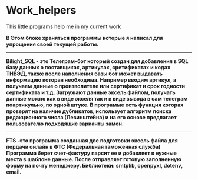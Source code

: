 # Work_helpers
This little programs help me in my current work

<b>В Этом блоке храняться программы которые я написал для упрощения своей текущей работы.</b>
__________________________________________________________________________________________________
<b>Bilight_SQL - это Телеграм-бот который создан для добавления в SQL базу данных о поставщиках, артикулах, сретификатах и кодах ТНВЭД,
также после наполнения базы бот может выдавать информацию которая необходима. Например вводим артикул, а получаем данные о произволителе или сертификат и срок годности сертификата и т.д. Загружают данные эксель файлом, получать данные можно как в виде экселя так и в виде вывода в сам телеграм поартикульно, по одной штуке. В программе есть функция которая проверят на наличие дубликатов, использует алгоритм поиска редакционного числа (Левинштейна) и на его основе предлагает пользователю подходящие варианты замен.</b>
___________________________________________________________________________________________________

<b>FTS -это программа созданная дле подготовки эксель файла для пердачи онлайн в ФТС (Федеральная таможенная служба)
Программа берет счет-фактуру парсит ее и добавляет в нужные места в шаблоне данные.
После отправляет готовую заполненную форму на почту менеджеру.
Библиотеки: smtplib, openpyxl, dotenv, email.</b>
